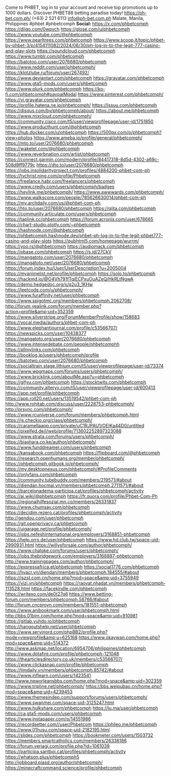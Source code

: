Come to PHBET, log in to your account and receive top promotions up to 1000 dollars. Discover PHBET88 betting paradise today!
<a href="https://ph-bet.com.ph/">https://ph-bet.com.ph/</a>
(+63) 2 521 6113
info@ph-bet.com.ph
Malate, Manila, Philippines
#phbet #phbetcomph
<strong>Social:</strong>
<a href="https://x.com/phbetcomph">https://x.com/phbetcomph</a>
<a href="https://diigo.com/0wpvch">https://diigo.com/0wpvch</a>
<a href="https://glose.com/u/phbetcomph">https://glose.com/u/phbetcomph</a>
<a href="https://www.youtube.com/@phbetcomph">https://www.youtube.com/@phbetcomph</a>
<a href="https://www.pearltrees.com/phbetcomph">https://www.pearltrees.com/phbetcomph</a>
<a href="https://www.scoop.it/topic/phbet-by-phbet-3/p/4154111082/2024/06/30/ph-log-in-to-the-legit-777-casino-and-play-slots">https://www.scoop.it/topic/phbet-by-phbet-3/p/4154111082/2024/06/30/ph-log-in-to-the-legit-777-casino-and-play-slots</a>
<a href="https://soundcloud.com/phbetcomph">https://soundcloud.com/phbetcomph</a>
<a href="https://www.tumblr.com/phbetcomph">https://www.tumblr.com/phbetcomph</a>
<a href="https://batotoo.com/user/2076680/phbetcomph">https://batotoo.com/user/2076680/phbetcomph</a>
<a href="https://www.reddit.com/user/phbetcomph/">https://www.reddit.com/user/phbetcomph/</a>
<a href="https://klotzlube.ru/forum/user/267492/">https://klotzlube.ru/forum/user/267492/</a>
<a href="https://www.deviantart.com/phbetcomph">https://www.deviantart.com/phbetcomph</a>
<a href="https://gravatar.com/phbetcomph">https://gravatar.com/phbetcomph</a>
<a href="https://www.gta5-mods.com/users/phbetcomph">https://www.gta5-mods.com/users/phbetcomph</a>
<a href="https://www.plurk.com/phbetcomph">https://www.plurk.com/phbetcomph</a>
<a href="https://ko-fi.com/phbetcomph#paypalModal">https://ko-fi.com/phbetcomph#paypalModal</a>
<a href="https://www.pinterest.com/phbetcomph/">https://www.pinterest.com/phbetcomph/</a>
<a href="https://vi.gravatar.com/phbetcomph">https://vi.gravatar.com/phbetcomph</a>
<a href="https://profile.hatena.ne.jp/phbetcomph/">https://profile.hatena.ne.jp/phbetcomph/</a>
<a href="https://issuu.com/phbetcomph">https://issuu.com/phbetcomph</a>
<a href="https://disqus.com/by/phbetcomph/about/">https://disqus.com/by/phbetcomph/about/</a>
<a href="https://about.me/phbetcomph">https://about.me/phbetcomph</a>
<a href="https://www.mixcloud.com/phbetcomph/">https://www.mixcloud.com/phbetcomph/</a>
<a href="https://community.cisco.com/t5/user/viewprofilepage/user-id/1751850">https://community.cisco.com/t5/user/viewprofilepage/user-id/1751850</a>
<a href="https://www.producthunt.com/@phbetcomph">https://www.producthunt.com/@phbetcomph</a>
<a href="https://hub.docker.com/u/phbetcomph">https://hub.docker.com/u/phbetcomph</a>
<a href="https://500px.com/p/phbetcomph?view=photos">https://500px.com/p/phbetcomph?view=photos</a>
<a href="https://www.ameba.jp/profile/general/phbetcomph/">https://www.ameba.jp/profile/general/phbetcomph/</a>
<a href="https://mto.to/user/2076680/phbetcomph">https://mto.to/user/2076680/phbetcomph</a>
<a href="https://wakelet.com/@phbetcomph">https://wakelet.com/@phbetcomph</a>
<a href="https://www.reverbnation.com/artist/phbetcomph">https://www.reverbnation.com/artist/phbetcomph</a>
<a href="https://connect.garmin.com/modern/profile/84417318-8d5d-4302-a69c-508d9ff9779c">https://connect.garmin.com/modern/profile/84417318-8d5d-4302-a69c-508d9ff9779c</a>
<a href="https://dto.to/user/2076680/phbetcomph">https://dto.to/user/2076680/phbetcomph</a>
<a href="https://jobs.insolidarityproject.com/profiles/4884200-phbet-com-ph">https://jobs.insolidarityproject.com/profiles/4884200-phbet-com-ph</a>
<a href="https://tvchrist.ning.com/profile/Phbetcomph">https://tvchrist.ning.com/profile/Phbetcomph</a>
<a href="https://freelance.habr.com/freelancers/phbetcomph">https://freelance.habr.com/freelancers/phbetcomph</a>
<a href="https://www.credly.com/users/phbetcomph/badges">https://www.credly.com/users/phbetcomph/badges</a>
<a href="https://heylink.me/phbetcomph/">https://heylink.me/phbetcomph/</a>
<a href="https://www.awwwards.com/phbetcomph/">https://www.awwwards.com/phbetcomph/</a>
<a href="https://www.walkscore.com/people/785626630014/phbet-com-ph">https://www.walkscore.com/people/785626630014/phbet-com-ph</a>
<a href="https://my.archdaily.com/us/@phbet-com-ph">https://my.archdaily.com/us/@phbet-com-ph</a>
<a href="https://hto.to/user/2076680/phbetcomph">https://hto.to/user/2076680/phbetcomph</a>
<a href="https://qiita.com/phbetcomph">https://qiita.com/phbetcomph</a>
<a href="https://community.articulate.com/users/phbetcomph">https://community.articulate.com/users/phbetcomph</a>
<a href="https://taplink.cc/phbetcomph">https://taplink.cc/phbetcomph</a>
<a href="https://forum.acronis.com/user/678665">https://forum.acronis.com/user/678665</a>
<a href="https://chart-studio.plotly.com/~phbetcomph">https://chart-studio.plotly.com/~phbetcomph</a>
<a href="https://hashnode.com/@phbetcomph">https://hashnode.com/@phbetcomph</a>
<a href="https://phbetcomph.hashnode.dev/phbet-ph-log-in-to-the-legit-phbet777-casino-and-play-slots">https://phbetcomph.hashnode.dev/phbet-ph-log-in-to-the-legit-phbet777-casino-and-play-slots</a>
<a href="https://pubhtml5.com/homepage/wurrm/">https://pubhtml5.com/homepage/wurrm/</a>
<a href="https://yoo.rs/@phbetcomph">https://yoo.rs/@phbetcomph</a>
<a href="https://audiomack.com/phbetcomph">https://audiomack.com/phbetcomph</a>
<a href="https://pbase.com/phbetcomph">https://pbase.com/phbetcomph</a>
<a href="https://s.id/27CkV">https://s.id/27CkV</a>
<a href="https://mangatoto.com/user/2076680/phbetcomph">https://mangatoto.com/user/2076680/phbetcomph</a>
<a href="https://mangatoto.net/user/2076680/phbetcomph">https://mangatoto.net/user/2076680/phbetcomph</a>
<a href="https://forum.index.hu/User/UserDescription?u=2005004">https://forum.index.hu/User/UserDescription?u=2005004</a>
<a href="https://myanimelist.net/profile/phbetcomph">https://myanimelist.net/profile/phbetcomph</a>
<a href="https://solo.to/phbetcomph">https://solo.to/phbetcomph</a>
<a href="https://hackmd.io/@O4Vh791fTqiECPxuOuAZeQ/HkRLtNgwA">https://hackmd.io/@O4Vh791fTqiECPxuOuAZeQ/HkRLtNgwA</a>
<a href="https://demo.hedgedoc.org/s/q2u3_1KHw">https://demo.hedgedoc.org/s/q2u3_1KHw</a>
<a href="https://leetcode.com/u/phbetcomph/">https://leetcode.com/u/phbetcomph/</a>
<a href="https://www.furaffinity.net/user/phbetcomph">https://www.furaffinity.net/user/phbetcomph</a>
<a href="https://www.spigotmc.org/members/phbetcomph.2062708/">https://www.spigotmc.org/members/phbetcomph.2062708/</a>
<a href="http://forum.yealink.com/forum/member.php?action=profile&amp;uid=352359">http://forum.yealink.com/forum/member.php?action=profile&amp;uid=352359</a>
<a href="https://www.silverstripe.org/ForumMemberProfile/show/158683">https://www.silverstripe.org/ForumMemberProfile/show/158683</a>
<a href="https://vocal.media/authors/phbet-com-ph">https://vocal.media/authors/phbet-com-ph</a>
<a href="https://www.elephantjournal.com/profile/c53566707/">https://www.elephantjournal.com/profile/c53566707/</a>
<a href="https://newspicks.com/user/10438377">https://newspicks.com/user/10438377</a>
<a href="https://mangatoto.org/user/2076680/phbetcomph">https://mangatoto.org/user/2076680/phbetcomph</a>
<a href="https://www.intensedebate.com/people/phbetcomphh">https://www.intensedebate.com/people/phbetcomphh</a>
<a href="https://allmylinks.com/phbetcomph">https://allmylinks.com/phbetcomph</a>
<a href="https://booklog.jp/users/phbetcomph/profile">https://booklog.jp/users/phbetcomph/profile</a>
<a href="https://batotwo.com/user/2076680/phbetcomph">https://batotwo.com/user/2076680/phbetcomph</a>
<a href="https://socialtrain.stage.lithium.com/t5/user/viewprofilepage/user-id/73374">https://socialtrain.stage.lithium.com/t5/user/viewprofilepage/user-id/73374</a>
<a href="https://www.wpgmaps.com/forums/users/phbetcomph/">https://www.wpgmaps.com/forums/users/phbetcomph/</a>
<a href="https://www.bricklink.com/aboutMe.asp?u=phbetcomph">https://www.bricklink.com/aboutMe.asp?u=phbetcomph</a>
<a href="https://gifyu.com/phbetcomph">https://gifyu.com/phbetcomph</a>
<a href="https://stocktwits.com/phbetcomph">https://stocktwits.com/phbetcomph</a>
<a href="https://community.alteryx.com/t5/user/viewprofilepage/user-id/600413">https://community.alteryx.com/t5/user/viewprofilepage/user-id/600413</a>
<a href="https://app.net/profile/phbetcomph">https://app.net/profile/phbetcomph</a>
<a href="https://app.roll20.net/users/13519542/phbet-com-ph">https://app.roll20.net/users/13519542/phbet-com-ph</a>
<a href="http://www.rohitab.com/discuss/user/2228753-phbetcomph/">http://www.rohitab.com/discuss/user/2228753-phbetcomph/</a>
<a href="http://prsync.com/phbetcomph/">http://prsync.com/phbetcomph/</a>
<a href="https://www.rcuniverse.com/forum/members/phbetcomph.html">https://www.rcuniverse.com/forum/members/phbetcomph.html</a>
<a href="https://js.checkio.org/class/phbetcomph/">https://js.checkio.org/class/phbetcomph/</a>
<a href="https://caramellaapp.com/private/uC1RJPAU1/OEIKa44D0/untitled">https://caramellaapp.com/private/uC1RJPAU1/OEIKa44D0/untitled</a>
<a href="https://pixelfed.de/i/web/profile/713602252897323088">https://pixelfed.de/i/web/profile/713602252897323088</a>
<a href="https://www.strata.com/forums/users/phbetcomph/">https://www.strata.com/forums/users/phbetcomph/</a>
<a href="https://biashara.co.ke/author/phbetcomph/">https://biashara.co.ke/author/phbetcomph/</a>
<a href="https://www.funddreamer.com/users/phbetcomph">https://www.funddreamer.com/users/phbetcomph</a>
<a href="https://kansabook.com/phbetcomph">https://kansabook.com/phbetcomph</a>
<a href="https://flipboard.com/@phbetcomph">https://flipboard.com/@phbetcomph</a>
<a href="https://research.openhumans.org/member/phbetcomph/">https://research.openhumans.org/member/phbetcomph/</a>
<a href="https://phbetcomph.gitbook.io/phbetcomph/">https://phbetcomph.gitbook.io/phbetcomph/</a>
<a href="https://my.desktopnexus.com/phbetcomph/#ProfileComments">https://my.desktopnexus.com/phbetcomph/#ProfileComments</a>
<a href="https://onlyfans.com/phbetcomph">https://onlyfans.com/phbetcomph</a>
<a href="https://community.tubebuddy.com/members/219571/#about">https://community.tubebuddy.com/members/219571/#about</a>
<a href="https://diendan.hocmai.vn/members/phbetcomph.2711571/#about">https://diendan.hocmai.vn/members/phbetcomph.2711571/#about</a>
<a href="https://barcelonadema-participa.cat/profiles/phbetcomph/activity">https://barcelonadema-participa.cat/profiles/phbetcomph/activity</a>
<a href="https://ai.wiki/@phbetcomph">https://ai.wiki/@phbetcomph</a>
<a href="https://fr.quora.com/profile/Phbet-Com-Ph">https://fr.quora.com/profile/Phbet-Com-Ph</a>
<a href="https://regionalhilfesozial.mn.co/members/26331837">https://regionalhilfesozial.mn.co/members/26331837</a>
<a href="https://www.chumsay.com/phbetcomph">https://www.chumsay.com/phbetcomph</a>
<a href="https://decidim.rezero.cat/profiles/phbetcomph/activity">https://decidim.rezero.cat/profiles/phbetcomph/activity</a>
<a href="http://gendou.com/user/phbetcomph">http://gendou.com/user/phbetcomph</a>
<a href="https://git.openprivacy.ca/phbetcomph">https://git.openprivacy.ca/phbetcomph</a>
<a href="https://uigarage.net/profile/phbetcomph/">https://uigarage.net/profile/phbetcomph/</a>
<a href="https://jobs.nefeshinternational.org/employers/3168851-phbetcomph">https://jobs.nefeshinternational.org/employers/3168851-phbetcomph</a>
<a href="https://help.orrs.de/user/phbetcomph">https://help.orrs.de/user/phbetcomph</a>
<a href="https://www.hd.club.tw/space-uid-2990931.html">https://www.hd.club.tw/space-uid-2990931.html</a>
<a href="https://willysforsale.com/author/phbetcomph/">https://willysforsale.com/author/phbetcomph/</a>
<a href="https://www.chaloke.com/forums/users/phbetcomph/">https://www.chaloke.com/forums/users/phbetcomph/</a>
<a href="https://jobs.thebridgework.com/employers/3168887-phbetcomph">https://jobs.thebridgework.com/employers/3168887-phbetcomph</a>
<a href="http://www.trainingpages.com/author/phbetcomph/">http://www.trainingpages.com/author/phbetcomph/</a>
<a href="https://expressafrica.et/phbetcomph">https://expressafrica.et/phbetcomph</a>
<a href="https://social1776.com/phbetcomph">https://social1776.com/phbetcomph</a>
<a href="https://hvacr.vn/diendan/members/phbetcomph.184555/#about">https://hvacr.vn/diendan/members/phbetcomph.184555/#about</a>
<a href="https://jszst.com.cn/home.php?mod=space&amp;uid=3755949">https://jszst.com.cn/home.php?mod=space&amp;uid=3755949</a>
<a href="https://vizi.vn/phbetcomph">https://vizi.vn/phbetcomph</a>
<a href="https://raovat.nhadat.vn/members/phbetcomph-113528.html">https://raovat.nhadat.vn/members/phbetcomph-113528.html</a>
<a href="https://facekindle.com/phbetcomph">https://facekindle.com/phbetcomph</a>
<a href="https://writexo.com/de0t27q6">https://writexo.com/de0t27q6</a>
<a href="https://www.betting-forum.com/members/phbetcomph.58766/#about">https://www.betting-forum.com/members/phbetcomph.58766/#about</a>
<a href="http://forum.cncprovn.com/members/181551-phbetcomph">http://forum.cncprovn.com/members/181551-phbetcomph</a>
<a href="https://www.anibookmark.com/user/phbetcomph.html">https://www.anibookmark.com/user/phbetcomph.html</a>
<a href="http://bbs.01bim.com/home.php?mod=space&amp;uid=910981">http://bbs.01bim.com/home.php?mod=space&amp;uid=910981</a>
<a href="https://gitlab.vuhdo.io/phbetcomph">https://gitlab.vuhdo.io/phbetcomph</a>
<a href="https://hangoutshelp.net/user/phbetcomph">https://hangoutshelp.net/user/phbetcomph</a>
<a href="https://www.servinord.com/phpBB2/profile.php?mode=viewprofile&amp;u=625168">https://www.servinord.com/phpBB2/profile.php?mode=viewprofile&amp;u=625168</a>
<a href="https://www.okaywan.com/home.php?mod=space&amp;uid=514372">https://www.okaywan.com/home.php?mod=space&amp;uid=514372</a>
<a href="http://www.askmap.net/location/6954706/philippines/phbetcomph">http://www.askmap.net/location/6954706/philippines/phbetcomph</a>
<a href="https://www.dotafire.com/profile/phbetcomph-121048">https://www.dotafire.com/profile/phbetcomph-121048</a>
<a href="https://thearticlesdirectory.co.uk/members/c53566707/">https://thearticlesdirectory.co.uk/members/c53566707/</a>
<a href="https://www.clickasnap.com/profile/phbetcomph">https://www.clickasnap.com/profile/phbetcomph</a>
<a href="https://timdaily.vn/members/phbetcomph.85742/#about">https://timdaily.vn/members/phbetcomph.85742/#about</a>
<a href="https://www.inflearn.com/users/1423541">https://www.inflearn.com/users/1423541</a>
<a href="http://www.neworleansbbs.com/home.php?mod=space&amp;uid=302359">http://www.neworleansbbs.com/home.php?mod=space&amp;uid=302359</a>
<a href="https://www.tripline.net/phbetcomph/">https://www.tripline.net/phbetcomph/</a>
<a href="https://bbs.weipubao.cn/home.php?mod=space&amp;uid=4239453">https://bbs.weipubao.cn/home.php?mod=space&amp;uid=4239453</a>
<a href="https://www.themesindep.com/support/forums/users/phbetcomph/">https://www.themesindep.com/support/forums/users/phbetcomph/</a>
<a href="https://www.swanmei.com/space-uid-3125247.html">https://www.swanmei.com/space-uid-3125247.html</a>
<a href="https://www.hulkshare.com/phbetcomph">https://www.hulkshare.com/phbetcomph</a>
<a href="https://lu.ma/user/phbetcomph">https://lu.ma/user/phbetcomph</a>
<a href="https://ca.gta5-mods.com/users/phbetcomph">https://ca.gta5-mods.com/users/phbetcomph</a>
<a href="https://www.instapaper.com/p/14551986">https://www.instapaper.com/p/14551986</a>
<a href="https://recordsetter.com//user/Phbetcom">https://recordsetter.com//user/Phbetcom</a>
<a href="https://phileo.me/phbetcomph">https://phileo.me/phbetcomph</a>
<a href="https://www.01husu.com/space-uid-2182195.html">https://www.01husu.com/space-uid-2182195.html</a>
<a href="https://slides.com/phbetcomph">https://slides.com/phbetcomph</a>
<a href="https://bookmeter.com/users/1503732">https://bookmeter.com/users/1503732</a>
<a href="https://members.smartcatholics.com/members/26336186">https://members.smartcatholics.com/members/26336186</a>
<a href="https://forum.veriagi.com/profile.php?id=1061039">https://forum.veriagi.com/profile.php?id=1061039</a>
<a href="https://participa.santboi.cat/profiles/phbetcomph/activity">https://participa.santboi.cat/profiles/phbetcomph/activity</a>
<a href="https://whatson.plus/phbetcomph5">https://whatson.plus/phbetcomph5</a>
<a href="http://jobboard.piasd.org/author/phbetcomph/">http://jobboard.piasd.org/author/phbetcomph/</a>
<a href="https://minecraftcommand.science/profile/phbetcomph">https://minecraftcommand.science/profile/phbetcomph</a>